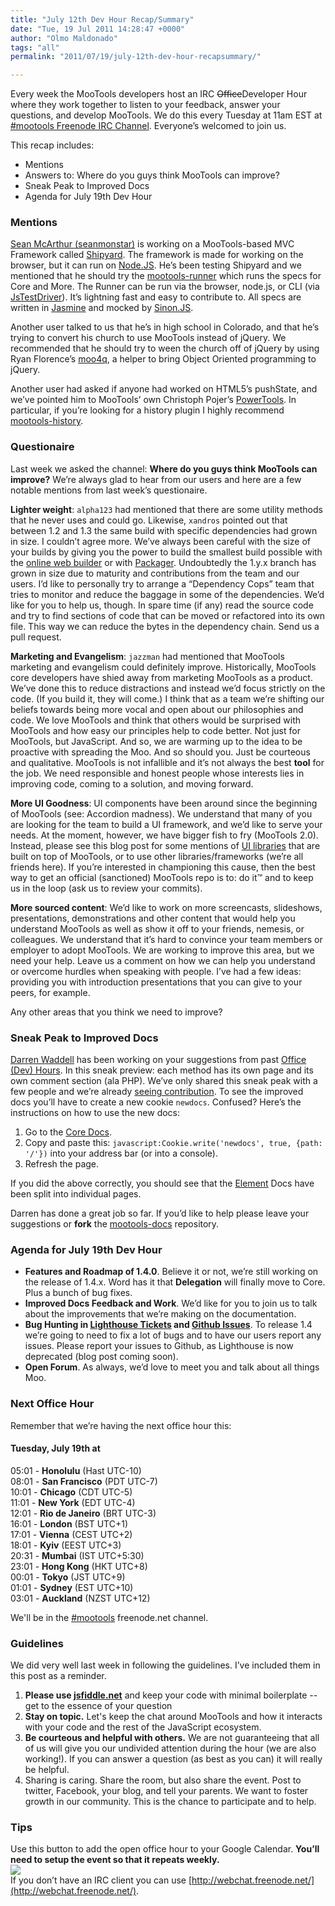 ```yaml
---
title: "July 12th Dev Hour Recap/Summary"
date: "Tue, 19 Jul 2011 14:28:47 +0000"
author: "Olmo Maldonado"
tags: "all"
permalink: "2011/07/19/july-12th-dev-hour-recapsummary/"

---
```

Every week the MooTools developers host an IRC <del>Office</del>Developer Hour where they work together to listen to your feedback, answer your questions, and develop MooTools. We do this every Tuesday at 11am EST at [#mootools Freenode IRC Channel](irc://irc.freenode.net/mootools). Everyone’s welcomed to join us.

This recap includes:

* Mentions
* Answers to: Where do you guys think MooTools can improve?
* Sneak Peak to Improved Docs
* Agenda for July 19th Dev Hour

<!--more-->

### Mentions
[Sean McArthur (seanmonstar)](http://seanmonstar.com/) is working on a MooTools-based MVC Framework called [Shipyard](https://github.com/seanmonstar/Shipyard). The framework is made for working on the browser, but it can run on [Node.JS](http://nodejs.org). He’s been testing Shipyard and we mentioned that he should try the [mootools-runner](https://github.com/mootools/mootools-runner) which runs the specs for Core and More. The Runner can be run via the browser, node.js, or CLI (via [JsTestDriver](http://code.google.com/p/js-test-driver/)). It’s lightning fast and easy to contribute to. All specs are written in [Jasmine](http://github.com/pivotal/jasmine) and mocked by [Sinon.JS](https://github.com/cjohansen/Sinon.JS).

Another user talked to us that he’s in high school in Colorado, and that he’s trying to convert his church to use MooTools instead of jQuery. We recommended that he should try to ween the church off of jQuery by using Ryan Florence’s [moo4q](https://github.com/rpflorence/moo4q), a helper to bring Object Oriented programming to jQuery. 

Another user had asked if anyone had worked on HTML5’s pushState, and we’ve pointed him to MooTools’ own Christoph Pojer’s [PowerTools](http://cpojer.net/PowerTools/#!). In particular, if you’re looking for a history plugin I highly recommend [mootools-history](https://github.com/cpojer/mootools-history).

### Questionaire
Last week we asked the channel: **Where do you guys think MooTools can improve?** We’re always glad to hear from our users and here are a few notable mentions from last week’s questionaire.

**Lighter weight**: `alpha123` had mentioned that there are some utility methods that he never uses and could go. Likewise, `xandros` pointed out that between 1.2 and 1.3 the same build with specific dependencies had grown in size. I couldn’t agree more. We’ve always been careful with the size of your builds by giving you the power to build the smallest build possible with the [online web builder](http://mootools.net/core/) or with [Packager](https://github.com/kamicane/packager). Undoubtedly the 1.y.x branch has grown in size due to maturity and contributions from the team and our users. I’d like to personally try to arrange a “Dependency Cops” team that tries to monitor and reduce the baggage in some of the dependencies. We’d like for you to help us, though. In spare time (if any) read the source code and try to find sections of code that can be moved or refactored into its own file. This way we can reduce the bytes in the dependency chain. Send us a pull request.

**Marketing and Evangelism**: `jazzman` had mentioned that MooTools marketing and evangelism could definitely improve. Historically, MooTools core developers have shied away from marketing MooTools as a product. We’ve done this to reduce distractions and instead we’d focus strictly on the code. (If you build it, they will come.) I think that as a team we’re shifting our beliefs towards being more vocal and open about our philosophies and code. We love MooTools and think that others would be surprised with MooTools and how easy our principles help to code better. Not just for MooTools, but JavaScript. And so, we are warming up to the idea to be proactive with spreading the Moo. And so should you. Just be courteous and qualitative. MooTools is not infallible and it’s not always the best **tool** for the job. We need responsible and honest people whose interests lies in improving code, coming to a solution, and moving forward. 

**More UI Goodness**: UI components have been around since the beginning of MooTools (see: Accordion madness). We understand that many of you are looking for the team to build a UI framework, and we’d like to serve your needs. At the moment, however, we have bigger fish to fry (MooTools 2.0). Instead, please see this blog post for some mentions of [UI libraries](http://mootools.net/blog/2011/06/27/june-21st-office-hour-recapsummary/) that are built on top of MooTools, or to use other libraries/frameworks (we’re all friends here). If you’re interested in championing this cause, then the best way to get an official (sanctioned) MooTools repo is to: do it™ and to keep us in the loop (ask us to review your commits). 

**More sourced content**: We’d like to work on more screencasts, slideshows, presentations, demonstrations and other content that would help you understand MooTools as well as show it off to your friends, nemesis, or colleagues. We understand that it’s hard to convince your team members or employer to adopt MooTools. We are working to improve this area, but we need your help. Leave us a comment on how we can help you understand or overcome hurdles when speaking with people. I’ve had a few ideas: providing you with introduction presentations that you can give to your peers, for example.

Any other areas that you think we need to improve?

### Sneak Peak to Improved Docs
[Darren Waddell](http://mootools.net/developers) has been working on your suggestions from past [Office (Dev) Hours](http://mootools.net/blog/2011/06/27/june-21st-office-hour-recapsummary/). In this sneak preview: each method has its own page and its own comment section (ala PHP). We’ve only shared this sneak peak with a few people and we’re already [seeing contribution](http://mootools.net/docs/core/Element/Element/Element:constructor#comment-253004492). To see the improved docs you’ll have to create a new cookie `newdocs`. Confused? Here’s the instructions on how to use the new docs:

1. Go to the <a href=”http://mootools.net/docs/core” target=”_new”>Core Docs</a>.
2. Copy and paste this: `javascript:Cookie.write('newdocs', true, {path: '/'})` into your address bar (or into a console).
3. Refresh the page.

If you did the above correctly, you should see that the [Element](http://mootools.net/docs/core/Element/Element) Docs have been split into individual pages. 

Darren has done a great job so far. If you’d like to help please leave your suggestions or **fork** the [mootools-docs](https://github.com/fakedarren/mootools-docs) repository. 

### Agenda for July 19th Dev Hour

* **Features and Roadmap of 1.4.0**. Believe it or not, we’re still working on the release of 1.4.x. Word has it that **Delegation** will finally move to Core. Plus a bunch of bug fixes.
* **Improved Docs Feedback and Work**.  We’d like for you to join us to talk about the improvements that we’re making on the documentation.
* **Bug Hunting in [Lighthouse Tickets](https://mootools.lighthouseapp.com/dashboard) and [Github Issues](https://github.com/mootools/mootools-core/issues)**. To release 1.4 we’re going to need to fix a lot of bugs and to have our users report any issues. Please report your issues to Github, as Lighthouse is now deprecated (blog post coming soon).
* **Open Forum**. As always, we’d love to meet you and talk about all things Moo. 

### Next Office Hour

Remember that we’re having the next office hour this:

#### Tuesday, July 19th at

05:01 - **Honolulu** (Hast UTC-10)  
08:01 - **San Francisco** (PDT UTC-7)  
10:01 - **Chicago** (CDT UTC-5)  
11:01 - **New York** (EDT UTC-4)  
12:01 - **Rio de Janeiro** (BRT UTC-3)  
16:01 - **London** (BST UTC+1)  
17:01 - **Vienna** (CEST UTC+2)  
18:01 - **Kyiv** (EEST UTC+3)  
20:31 - **Mumbai** (IST UTC+5:30)  
23:01 - **Hong Kong** (HKT UTC+8)  
00:01 - **Tokyo** (JST UTC+9)  
01:01 - **Sydney** (EST UTC+10)  
03:01 - **Auckland** (NZST UTC+12)

We'll be in the [#mootools](irc://irc.freenode.net/mootools) freenode.net channel.

### Guidelines
We did very well last week in following the guidelines. I’ve included them in this post as a reminder.

1. **Please use [jsfiddle.net](http://jsfiddle.net)** and keep your code with minimal boilerplate -- get to the essence of your question
2. **Stay on topic.** Let's keep the chat around MooTools and how it interacts with your code and the rest of the JavaScript ecosystem.
3. **Be courteous and helpful with others.** We are not guaranteeing that all of us will give you our undivided attention during the hour (we are also working!). If you can answer a question (as best as you can) it will really be helpful.
4. Sharing is caring. Share the room, but also share the event. Post to twitter, Facebook, your blog, and tell your parents. We want to foster growth in our community. This is the chance to participate and to help.

### Tips
Use this button to add the open office hour to your Google Calendar. **You’ll need to setup the event so that it repeats weekly.**  
<a href="http://www.google.com/calendar/event?action=TEMPLATE&text=MooTools%20IRC%20Office%20Hours&dates=20110719T150000Z/20110719T160000Z&details=Join%20us%20and%20ask%20away%20technical%20questions%2C%20open%20(what's%20new%2C%20what's%20coming)%20questions%2C%20or%20just%20participate%20in%20the%20party.%20MooTools%20developers%20will%20be%20in%20the%20%23mootools%20channel%20ready%20to%20answer%20and%20get%20to%20meet%20you.&location=%23motools%20on%20irc.freenode.net&trp=true&sprop=http%3A%2F%2Fmootools.net%2F&sprop=name:MooTools" target="_blank"><img src="http://www.google.com/calendar/images/ext/gc_button6.gif" border=0></a>
<br style="clear: both" />
If you don’t have an IRC client you can use [http://webchat.freenode.net/](http://webchat.freenode.net/).